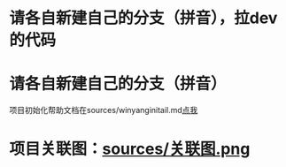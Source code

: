 # 请各自新建自己的分支（拼音），拉dev的代码
# 请各自新建自己的分支（拼音）
项目初始化帮助文档在sources/winyanginitail.md[点我](./sources/winyanginitail.md)
# 项目关联图：[sources/关联图.png](./sources/关联图.png)
